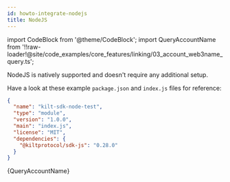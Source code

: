 ```yaml
---
id: howto-integrate-nodejs
title: NodeJS
---
```


import CodeBlock from '@theme/CodeBlock';
import QueryAccountName from '!!raw-loader!@site/code_examples/core_features/linking/03_account_web3name_query.ts';


NodeJS is natively supported and doesn't require any additional setup.

Have a look at these example `package.json` and `index.js` files for reference:

<!--
  TODO: Make this JSON dynamically generated (and tested),
  or at least the SDK version automatically updated as part of the CI PR on SDK releases
-->
```json
{
  "name": "kilt-sdk-node-test",
  "type": "module",
  "version": "1.0.0",
  "main": "index.js",
  "license": "MIT",
  "dependencies": {
    "@kiltprotocol/sdk-js": "0.28.0"
  }
}
```

<CodeBlock className="language-ts">
  {QueryAccountName}
</CodeBlock>